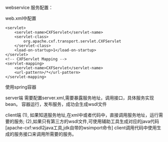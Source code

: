 webservice 服务配置：

web.xml中配置

<!-- Apache CXF Servlet  webservice控制 -->  
    <servlet>  
        <servlet-name>CXFServlet</servlet-name>  
        <servlet-class>  
            org.apache.cxf.transport.servlet.CXFServlet  
        </servlet-class>  
        <load-on-startup>1</load-on-startup>  
    </servlet>  
    <!-- CXFServlet Mapping -->  
    <servlet-mapping>  
        <servlet-name>CXFServlet</servlet-name>  
        <url-pattern>/*</url-pattern>  
    </servlet-mapping>
    
    
使用spring容器

server端
需要配置server.xml,需要暴露服务地址，调用接口，具体服务实现bean。
容器运行，发布服务，成功会生成wsdl文件


client端
(1), 如果知道服务地址,在xml中或者代码中，直接调用服务地址，运行需要的服务;
(2),如果只有第三方的wsdl文件,可使用辅助工具生成对应的java代码 [apache-cxf:wsdl2java工具,jdk自带的wsimport命令]
client调用代码中使用生成的服务接口来调用所需要的服务。


    